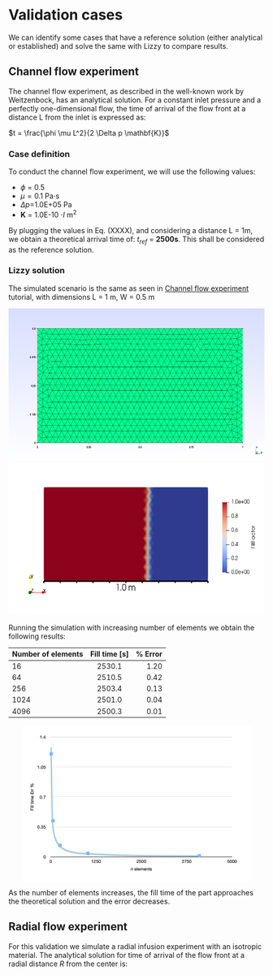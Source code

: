 # Validation cases
We can identify some cases that have a reference solution (either analytical or established) and solve the same with Lizzy to compare results.

## Channel flow experiment
The channel flow experiment, as described in the well-known work by Weitzenbock, has an analytical solution. For a constant inlet pressure and a perfectly one-dimensional flow, the time of arrival of the flow front at a distance L from the inlet is expressed as:

$t = \frac{\phi \mu L^2}{2 \Delta p \mathbf{K}}$

### Case definition
To conduct the channel flow experiment, we will use the following values:
- $\phi$ = 0.5
- $\mu=0.1$ Pa$\cdot$s
- $\Delta p=$1.0E+05 Pa
- $\mathbf{K}$ = 1.0E-10 $\cdot I$ m$^2$

By plugging the values in Eq. (XXXX), and considering a distance L = 1m, we obtain a theoretical arrival time of: $t_{ref}$ = **2500s**. This shall be considered as the reference solution.

### Lizzy solution
The simulated scenario is the same as seen in [Channel flow experiment](./tutorials/rect.md) tutorial, with dimensions L = 1 m, W = 0.5 m

<p align="center">
  <img src="./../images/validation_rect_mesh.png" alt="Alt text" height=300 />
  <img src="./../images/validation_rect_fill.png" alt="Alt text" height=300 />
</p>

Running the simulation with increasing number of elements we obtain the following results:

| Number of elements | Fill time [s] | % Error |
|:-------------------|:-------------:|--------:|
| 16                 |    2530.1     |    1.20 |
| 64                 |    2510.5     |    0.42 |
| 256                |    2503.4     |    0.13 |
| 1024               |    2501.0     |    0.04 |
| 4096               |    2500.3     |    0.01 |


<div style="display: flex; justify-content: center;">
<img src="./../images/validation_rect_err.png" alt="Alt text" width="450">
</div>

As the number of elements increases, the fill time of the part approaches the theoretical solution and the error decreases.

## Radial flow experiment
For this validation we simulate a radial infusion experiment with an isotropic material. The analytical solution for time of arrival of the flow front at a radial distance $R$ from the center is:

